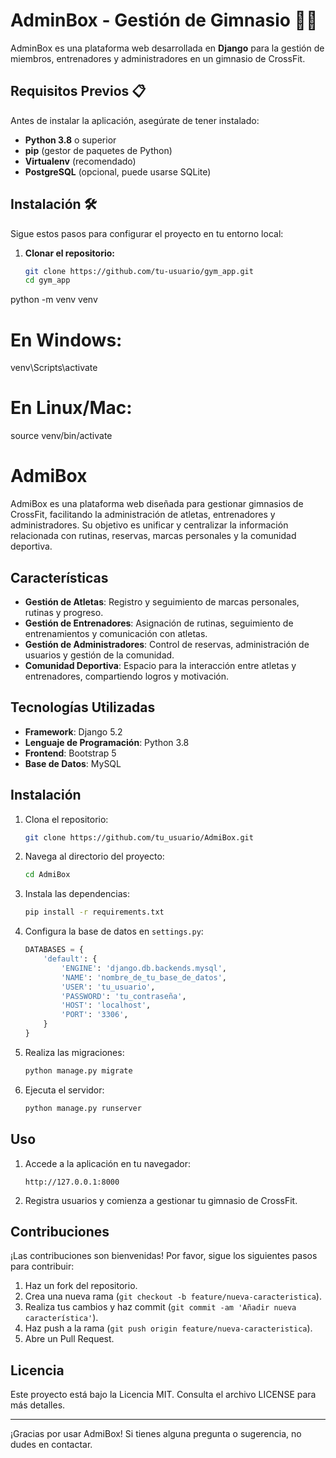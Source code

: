 # AdminBox - Gestión de Gimnasio 🏋️‍♂️

AdminBox es una plataforma web desarrollada en **Django** para la gestión de miembros, entrenadores y administradores en un gimnasio de CrossFit.

## Requisitos Previos 📋
Antes de instalar la aplicación, asegúrate de tener instalado:
- **Python 3.8** o superior
- **pip** (gestor de paquetes de Python)
- **Virtualenv** (recomendado)
- **PostgreSQL** (opcional, puede usarse SQLite)

## Instalación 🛠️
Sigue estos pasos para configurar el proyecto en tu entorno local:

1. **Clonar el repositorio:**
   ```bash
   git clone https://github.com/tu-usuario/gym_app.git
   cd gym_app
python -m venv venv
# En Windows:
venv\Scripts\activate
# En Linux/Mac:
source venv/bin/activate




# AdmiBox

AdmiBox es una plataforma web diseñada para gestionar gimnasios de CrossFit, facilitando la administración de atletas, entrenadores y administradores. Su objetivo es unificar y centralizar la información relacionada con rutinas, reservas, marcas personales y la comunidad deportiva.

## Características

- **Gestión de Atletas**: Registro y seguimiento de marcas personales, rutinas y progreso.
- **Gestión de Entrenadores**: Asignación de rutinas, seguimiento de entrenamientos y comunicación con atletas.
- **Gestión de Administradores**: Control de reservas, administración de usuarios y gestión de la comunidad.
- **Comunidad Deportiva**: Espacio para la interacción entre atletas y entrenadores, compartiendo logros y motivación.

## Tecnologías Utilizadas

- **Framework**: Django 5.2
- **Lenguaje de Programación**: Python 3.8
- **Frontend**: Bootstrap 5
- **Base de Datos**: MySQL

## Instalación

1. Clona el repositorio:
    ```bash
    git clone https://github.com/tu_usuario/AdmiBox.git
    ```

2. Navega al directorio del proyecto:
    ```bash
    cd AdmiBox
    ```

3. Instala las dependencias:
    ```bash
    pip install -r requirements.txt
    ```

4. Configura la base de datos en `settings.py`:
    ```python
    DATABASES = {
        'default': {
            'ENGINE': 'django.db.backends.mysql',
            'NAME': 'nombre_de_tu_base_de_datos',
            'USER': 'tu_usuario',
            'PASSWORD': 'tu_contraseña',
            'HOST': 'localhost',
            'PORT': '3306',
        }
    }
    ```

5. Realiza las migraciones:
    ```bash
    python manage.py migrate
    ```

6. Ejecuta el servidor:
    ```bash
    python manage.py runserver
    ```

## Uso

1. Accede a la aplicación en tu navegador:
    ```
    http://127.0.0.1:8000
    ```

2. Registra usuarios y comienza a gestionar tu gimnasio de CrossFit.

## Contribuciones

¡Las contribuciones son bienvenidas! Por favor, sigue los siguientes pasos para contribuir:

1. Haz un fork del repositorio.
2. Crea una nueva rama (`git checkout -b feature/nueva-caracteristica`).
3. Realiza tus cambios y haz commit (`git commit -am 'Añadir nueva característica'`).
4. Haz push a la rama (`git push origin feature/nueva-caracteristica`).
5. Abre un Pull Request.

## Licencia

Este proyecto está bajo la Licencia MIT. Consulta el archivo LICENSE para más detalles.

---

¡Gracias por usar AdmiBox! Si tienes alguna pregunta o sugerencia, no dudes en contactar.

```
